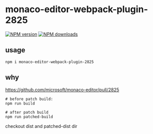 # monaco-editor-webpack-plugin-2825

[![NPM version](https://badge.fury.io/js/monaco-editor-webpack-plugin-2825.png)](http://badge.fury.io/js/monaco-editor-webpack-plugin-2825)
[![NPM downloads](http://img.shields.io/npm/dm/monaco-editor-webpack-plugin-2825.svg)](https://npmjs.org/package/monaco-editor-webpack-plugin-2825)

## usage

```
npm i monaco-editor-webpack-plugin-2825
```

## why
https://github.com/microsoft/monaco-editor/pull/2825

```
# before patch build:
npm run build

# after patch build
npm run patched-build
```

checkout dist and patched-dist dir

